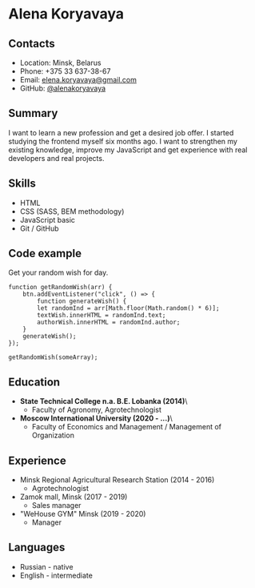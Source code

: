 # Alena Koryavaya

## Contacts

- Location: Minsk, Belarus
- Phone: +375 33 637-38-67
- Email: elena.koryavaya@gmail.com
- GitHub: [@alenakoryavaya](https://github.com/AlenaKoryavaya/AlenaKoryavaya.git)

## Summary

I want to learn a new profession and get a desired job offer. I started studying the frontend myself six months ago. I want to strengthen my existing knowledge, improve my JavaScript and get experience with real developers and real projects.

## Skills

- HTML
- CSS (SASS, BEM methodology)
- JavaScript basic
- Git / GitHub

## Code example

Get your random wish for day.

```
function getRandomWish(arr) {
    btn.addEventListener("click", () => {
        function generateWish() {
        let randomInd = arr[Math.floor(Math.random() * 6)];
        textWish.innerHTML = randomInd.text;
        authorWish.innerHTML = randomInd.author;
    }
    generateWish();
});

getRandomWish(someArray);
```

## Education

- **State Technical College n.a. B.E. Lobanka (2014)**\
  - Faculty of Agronomy, Agrotechnologist
- **Moscow International University (2020 - ...)**\
  - Faculty of Economics and Management / Management of Organization

## Experience

- Minsk Regional Agricultural Research Station (2014 - 2016)
  - Agrotechnologist
- Zamok mall, Minsk (2017 - 2019)
  - Sales manager
- "WeHouse GYM" Minsk (2019 - 2020)
  - Manager

## Languages

- Russian - native
- English - intermediate
